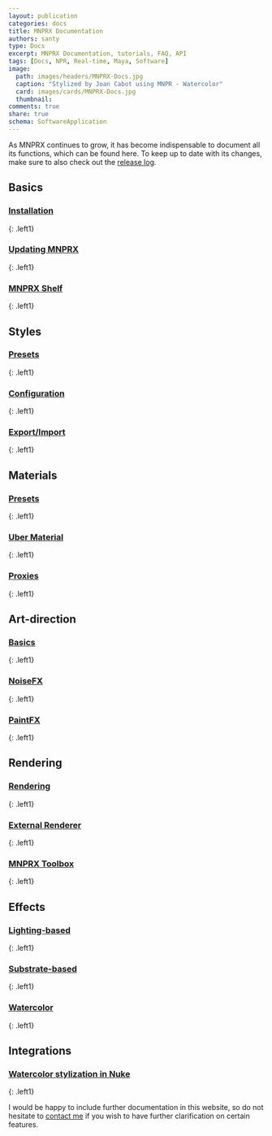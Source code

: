 ```yaml
---
layout: publication
categories: docs
title: MNPRX Documentation
authors: santy
type: Docs
excerpt: MNPRX Documentation, tutorials, FAQ, API
tags: [Docs, NPR, Real-time, Maya, Software]
image:
  path: images/headers/MNPRX-Docs.jpg
  caption: "Stylized by Joan Cabot using MNPR - Watercolor"
  card: images/cards/MNPRX-Docs.jpg
  thumbnail:
comments: true
share: true
schema: SoftwareApplication
---
```


As MNPRX continues to grow, it has become indispensable to document all its functions, which can be found here. To keep up to date with its changes, make sure to also check out the [release log](./../release-log).

## Basics
### [Installation](installation)
{: .left1}
### [Updating MNPRX](update)
{: .left1}
### [MNPRX Shelf](shelf)
{: .left1}


## Styles
### [Presets](style-presets)
{: .left1}
### [Configuration](config)
{: .left1}
### [Export/Import](export-import)
{: .left1}


## Materials
### [Presets](material-presets)
{: .left1}
### [Uber Material](uber)
{: .left1}
### [Proxies](proxy)
{: .left1}


## Art-direction
### [Basics](art-direction)
{: .left1}
### [NoiseFX](noiseFX)
{: .left1}
### [PaintFX](paintFX)
{: .left1}


## Rendering
### [Rendering](rendering)
{: .left1}
### [External Renderer](external-renderers)
{: .left1}
### [MNPRX Toolbox](toolbox)
{: .left1}


## Effects
### [Lighting-based](lighting)
{: .left1}
### [Substrate-based](substrate)
{: .left1}
### [Watercolor](watercolor)
{: .left1}


## Integrations
### [Watercolor stylization in Nuke](watercolor-nuke)
{: .left1}



I would be happy to include further documentation in this website, so do not hesitate to [contact me](/about) if you wish to have further clarification on certain features.
